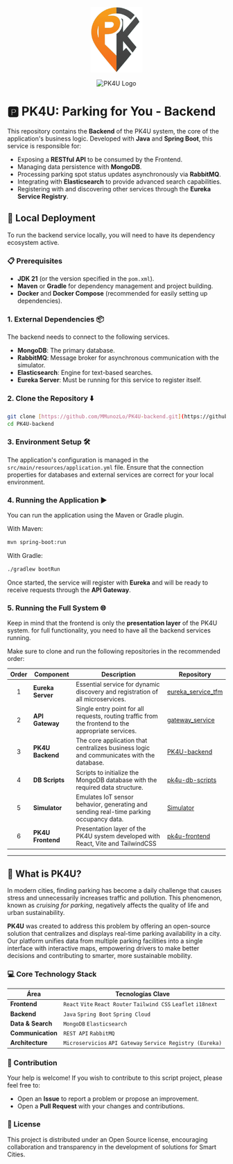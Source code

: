 <p align="center">
  <img src="public/logo-transparent.png" alt="PK4U Logo" width="120"/> 
  
</p>

<p align="center">
  <img src="https://miro.medium.com/v2/resize:fit:720/format:webp/1*-uckV8DOh3l0bCvqZ73zYg.png" alt="PK4U Logo" width="300"/>
</p>

# 🅿️ PK4U: Parking for You - Backend

This repository contains the **Backend** of the PK4U system, the core of the application's business logic. Developed with **Java** and **Spring Boot**, this service is responsible for:

-   Exposing a **RESTful API** to be consumed by the Frontend.
-   Managing data persistence with **MongoDB**.
-   Processing parking spot status updates asynchronously via **RabbitMQ**.
-   Integrating with **Elasticsearch** to provide advanced search capabilities.
-   Registering with and discovering other services through the **Eureka Service Registry**.

## 🚀 Local Deployment

To run the backend service locally, you will need to have its dependency ecosystem active.

### **📋 Prerequisites**

-   **JDK 21** (or the version specified in the `pom.xml`).
-   **Maven** or **Gradle** for dependency management and project building.
-   **Docker** and **Docker Compose** (recommended for easily setting up dependencies).

### **1. External Dependencies** 📦

The backend needs to connect to the following services.

-   **MongoDB**: The primary database.
-   **RabbitMQ**: Message broker for asynchronous communication with the simulator.
-   **Elasticsearch**: Engine for text-based searches.
-   **Eureka Server**: Must be running for this service to register itself.

### **2. Clone the Repository ⬇️**

```bash
git clone [https://github.com/MMunozLo/PK4U-backend.git](https://github.com/MMunozLo/PK4U-backend.git)
cd PK4U-backend
```

### 3. Environment Setup 🛠️
The application's configuration is managed in the `src/main/resources/application.yml` file. Ensure that the connection properties for databases and external services are correct for your local environment.

### 4. Running the Application ▶️
You can run the application using the Maven or Gradle plugin.

With Maven:

```bash
mvn spring-boot:run
```

With Gradle:

```bash
./gradlew bootRun
```

Once started, the service will register with **Eureka** and will be ready to receive requests through the **API Gateway**.

### 5. Running the Full System 🌐
Keep in mind that the frontend is only the **presentation layer** of the PK4U system. for full functionality, you need to have all the backend services running.

Make sure to clone and run the following repositories in the recommended order:

| Order | Component             | Description                                                                                          | Repository                                                                    |
| :---: | --------------------- | ---------------------------------------------------------------------------------------------------- | ----------------------------------------------------------------------------- |
|   1   | **Eureka Server** | Essential service for dynamic discovery and registration of all microservices.                       | [eureka_service_tfm](https://github.com/gecamara/eureka_service_tfm)       |
|   2   | **API Gateway** | Single entry point for all requests, routing traffic from the frontend to the appropriate services.  | [gateway_service](https://github.com/gecamara/gateway_service)         |
|   3   | **PK4U Backend** | The core application that centralizes business logic and communicates with the database.             | [PK4U-backend](https://github.com/MMunozLo/PK4U-backend.git)         |
|   4   | **DB Scripts** | Scripts to initialize the MongoDB database with the required data structure.                         | [pk4u-db-scripts](https://github.com/Jefffer/pk4u-db-scripts)           |
|   5   | **Simulator** | Emulates IoT sensor behavior, generating and sending real-time parking occupancy data.               | [Simulator](https://github.com/MMunozLo/Simulator)                   |
|   6   | **PK4U Frontend** | Presentation layer of the PK4U system developed with React, Vite and TailwindCSS              | [pk4u-frontend](https://github.com/Jefffer/pk4u-frontend)                   |

---
## 🌟 What is PK4U?

In modern cities, finding parking has become a daily challenge that causes stress and unnecessarily increases traffic and pollution. This phenomenon, known as _cruising for parking_, negatively affects the quality of life and urban sustainability.

**PK4U** was created to address this problem by offering an open-source solution that centralizes and displays real-time parking availability in a city. Our platform unifies data from multiple parking facilities into a single interface with interactive maps, empowering drivers to make better decisions and contributing to smarter, more sustainable mobility.

### 💻 Core Technology Stack

| Área                | Tecnologías Clave                                                              |
| ------------------- | ------------------------------------------------------------------------------ |
| **Frontend** | `React` `Vite` `React Router` `Tailwind CSS` `Leaflet` `i18next`                 |
| **Backend** | `Java` `Spring Boot` `Spring Cloud`                                            |
| **Data & Search**| `MongoDB` `Elasticsearch`                                                      |
| **Communication** | `REST API` `RabbitMQ`                                                          |
| **Architecture** | `Microservicios` `API Gateway` `Service Registry (Eureka)`                     |

### 🤝 Contribution
Your help is welcome! If you wish to contribute to this script project, please feel free to:

* Open an **Issue** to report a problem or propose an improvement.
* Open a **Pull Request** with your changes and contributions.

### 📄 License
This project is distributed under an Open Source license, encouraging collaboration and transparency in the development of solutions for Smart Cities.

